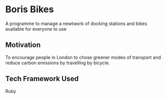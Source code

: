 # Boris Bikes
A programme to manage a newtwork of docking stations and bikes available for everyone to use
## Motivation
To encourage people in London to chose greener modes of transport and reduce carbon emissions by travelling by bicycle.
## Tech Framework Used
Ruby
